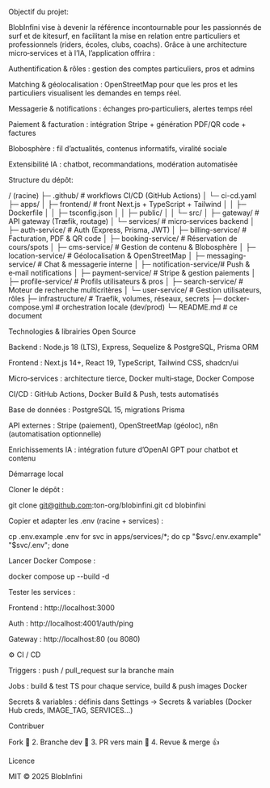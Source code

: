 Objectif du projet:

BlobInfini vise à devenir la référence incontournable pour les passionnés de surf et de kitesurf, en facilitant la mise en relation entre particuliers et professionnels (riders, écoles, clubs, coachs). Grâce à une architecture micro‑services et à l’IA, l’application offrira :

Authentification & rôles : gestion des comptes particuliers, pros et admins

Matching & géolocalisation : OpenStreetMap pour que les pros et les particuliers visualisent les demandes en temps réel. 

Messagerie & notifications : échanges pro‑particuliers, alertes temps réel

Paiement & facturation : intégration Stripe + génération PDF/QR code + factures

Blobosphère : fil d’actualités, contenus informatifs, viralité sociale

Extensibilité IA : chatbot, recommandations, modération automatisée

Structure du dépôt:

/ (racine)
├─ .github/                   # workflows CI/CD (GitHub Actions)
│   └─ ci-cd.yaml
├─ apps/
│   ├─ frontend/              # front Next.js + TypeScript + Tailwind
│   │   ├─ Dockerfile
│   │   ├─ tsconfig.json
│   │   ├─ public/
│   │   └─ src/
│   ├─ gateway/               # API gateway (Træfik, routage)
│   └─ services/              # micro‑services backend
│       ├─ auth-service/      # Auth (Express, Prisma, JWT)
│       ├─ billing-service/   # Facturation, PDF & QR code
│       ├─ booking-service/   # Réservation de cours/spots
│       ├─ cms-service/       # Gestion de contenu & Blobosphère
│       ├─ location-service/  # Géolocalisation & OpenStreetMap
│       ├─ messaging-service/ # Chat & messagerie interne
│       ├─ notification-service/# Push & e‑mail notifications
│       ├─ payment-service/   # Stripe & gestion paiements
│       ├─ profile-service/   # Profils utilisateurs & pros
│       ├─ search-service/    # Moteur de recherche multicritères
│       └─ user-service/      # Gestion utilisateurs, rôles
├─ infrastructure/            # Traefik, volumes, réseaux, secrets
├─ docker-compose.yml         # orchestration locale (dev/prod)
└─ README.md                  # ce document


Technologies & librairies Open Source

Backend : Node.js 18 (LTS), Express, Sequelize & PostgreSQL, Prisma ORM

Frontend : Next.js 14+, React 19, TypeScript, Tailwind CSS, shadcn/ui

Micro‑services : architecture tierce, Docker multi‑stage, Docker Compose

CI/CD : GitHub Actions, Docker Build & Push, tests automatisés

Base de données : PostgreSQL 15, migrations Prisma

API externes : Stripe (paiement), OpenStreetMap (géoloc), n8n (automatisation optionnelle)

Enrichissements IA : intégration future d’OpenAI GPT pour chatbot et contenu

Démarrage local

Cloner le dépôt :

git clone git@github.com:ton-org/blobinfini.git
cd blobinfini

Copier et adapter les .env (racine + services) :

cp .env.example .env
for svc in apps/services/*; do cp "$svc/.env.example" "$svc/.env"; done

Lancer Docker Compose :

docker compose up --build -d

Tester les services :

Frontend : http://localhost:3000

Auth : http://localhost:4001/auth/ping

Gateway : http://localhost:80 (ou 8080)

⚙️ CI / CD

Triggers : push / pull_request sur la branche main

Jobs : build & test TS pour chaque service, build & push images Docker

Secrets & variables : définis dans Settings → Secrets & variables (Docker Hub creds, IMAGE_TAG, SERVICES...)

Contribuer

Fork 🚀  2. Branche dev 🔀  3. PR vers main  📝  4. Revue & merge 👍

Licence

MIT © 2025 BlobInfini

